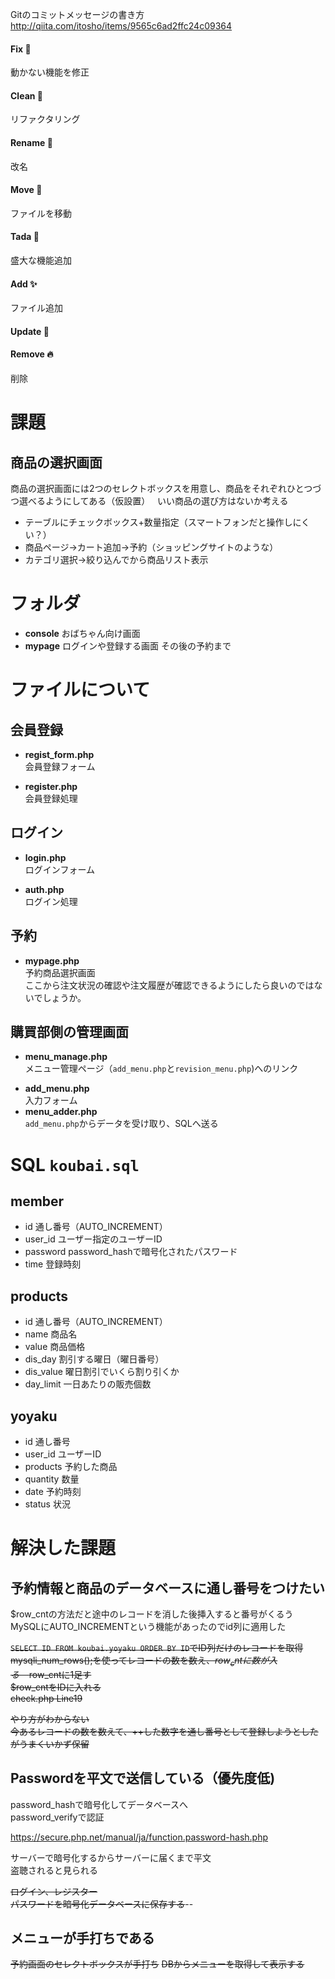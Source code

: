 Gitのコミットメッセージの書き方
http://qiita.com/itosho/items/9565c6ad2ffc24c09364
#### Fix 🔧
動かない機能を修正
#### Clean :shower:
リファクタリング
#### Rename :bookmark:
改名
#### Move 🚧
ファイルを移動
#### Tada :tada:
盛大な機能追加
#### Add :sparkles:
ファイル追加
#### Update 📝
#### Remove :fire:
削除


# 課題
## 商品の選択画面
商品の選択画面には2つのセレクトボックスを用意し、商品をそれぞれひとつづつ選べるようにしてある（仮設置）  
いい商品の選び方はないか考える  
* テーブルにチェックボックス+数量指定（スマートフォンだと操作しにくい？）
* 商品ページ→カート追加→予約（ショッピングサイトのような）
* カテゴリ選択→絞り込んでから商品リスト表示

# フォルダ
* **console**
おばちゃん向け画面
* **mypage**
ログインや登録する画面
その後の予約まで

# ファイルについて
## 会員登録  
* **regist_form.php**   
会員登録フォーム  

* **register.php**   
会員登録処理

## ログイン
- **login.php**   
ログインフォーム

* **auth.php**   
ログイン処理

## 予約

* **mypage.php**  
予約商品選択画面  
ここから注文状況の確認や注文履歴が確認できるようにしたら良いのではないでしょうか。


## 購買部側の管理画面
* **menu_manage.php**  
メニュー管理ページ（```add_menu.php```と```revision_menu.php```)へのリンク  


- **add_menu.php**  
入力フォーム
- **menu_adder.php**  
```add_menu.php```からデータを受け取り、SQLへ送る

# SQL ```koubai.sql```

## member
- id 通し番号（AUTO_INCREMENT）
- user_id ユーザー指定のユーザーID
- password password_hashで暗号化されたパスワード
- time 登録時刻

## products
- id 通し番号（AUTO_INCREMENT）
- name 商品名
- value 商品価格
- dis_day 割引する曜日（曜日番号）
- dis_value 曜日割引でいくら割り引くか
- day_limit 一日あたりの販売個数

## yoyaku
- id 通し番号
- user_id ユーザーID
- products 予約した商品
- quantity 数量
- date 予約時刻
- status 状況

# 解決した課題
## 予約情報と商品のデータベースに通し番号をつけたい
$row_cntの方法だと途中のレコードを消した後挿入すると番号がくるう  
MySQLにAUTO_INCREMENTという機能があったのでid列に適用した  


~~```SELECT ID FROM koubai.yoyaku ORDER BY ID```でID列だけのレコードを取得~~  
~~mysqli_num_rows();を使ってレコードの数を数え、$row_cntに数が入る~~  
~~$row_cntに1足す~~  
~~$row_cntをIDに入れる~~  
~~check.php Line19~~  


~~やり方がわからない~~  
~~今あるレコードの数を数えて、++した数字を通し番号として登録しようとしたがうまくいかず保留~~  

## Passwordを平文で送信している（優先度低)
password_hashで暗号化してデータベースへ   
password_verifyで認証  

https://secure.php.net/manual/ja/function.password-hash.php  

サーバーで暗号化するからサーバーに届くまで平文  
盗聴されると見られる  

~~ログイン、レジスター~~  
~~パスワードを暗号化データベースに保存する~~--

## メニューが手打ちである

~~予約画面のセレクトボックスが手打ち~~
~~DBからメニューを取得して表示する~~
